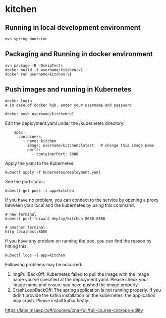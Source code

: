 # kitchen

## Running in local development environment

```
mvn spring-boot:run
```

## Packaging and Running in docker environment

```
mvn package -B -DskipTests
docker build -t username/kitchen:v1 .
docker run username/kitchen:v1
```

## Push images and running in Kubernetes

```
docker login 
# in case of docker hub, enter your username and password

docker push username/kitchen:v1
```

Edit the deployment.yaml under the /kubernetes directory:
```
    spec:
      containers:
        - name: kitchen
          image: username/kitchen:latest   # change this image name
          ports:
            - containerPort: 8080

```

Apply the yaml to the Kubernetes:
```
kubectl apply -f kubernetes/deployment.yaml
```

See the pod status:
```
kubectl get pods -l app=kitchen
```

If you have no problem, you can connect to the service by opening a proxy between your local and the kubernetes by using this command:
```
# new terminal
kubectl port-forward deploy/kitchen 8080:8080

# another terminal
http localhost:8080
```

If you have any problem on running the pod, you can find the reason by hitting this:
```
kubectl logs -l app=kitchen
```

Following problems may be occurred:

1. ImgPullBackOff:  Kubernetes failed to pull the image with the image name you've specified at the deployment.yaml. Please check your image name and ensure you have pushed the image properly.
1. CrashLoopBackOff: The spring application is not running properly. If you didn't provide the kafka installation on the kubernetes, the application may crash. Please install kafka firstly:

https://labs.msaez.io/#/courses/cna-full/full-course-cna/ops-utility

